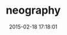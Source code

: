 ---
layout: post
title:  "neography"
repo:   "maxdemarzi/neography"
date:   2015-02-18 17:18:01
gemurl: http://rubygems.org/gems/neography
---